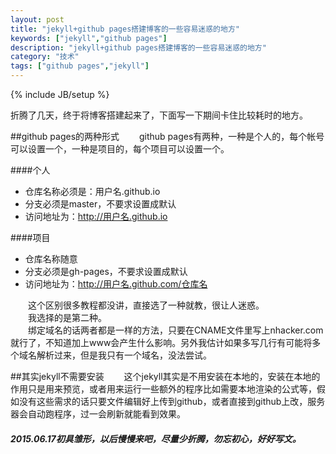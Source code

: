 ```yaml
---
layout: post
title: "jekyll+github pages搭建博客的一些容易迷惑的地方"
keywords: ["jekyll","github pages"]
description: "jekyll+github pages搭建博客的一些容易迷惑的地方"
category: "技术"
tags: ["github pages","jekyll"]
---
```

{% include JB/setup %}

  折腾了几天，终于将博客搭建起来了，下面写一下期间卡住比较耗时的地方。

##github pages的两种形式
　　github pages有两种，一种是个人的，每个帐号可以设置一个，一种是项目的，每个项目可以设置一个。  

####个人
-  仓库名称必须是：用户名.github.io
-  分支必须是master，不要求设置成默认
-  访问地址为：http://用户名.github.io

####项目
-  仓库名称随意
-  分支必须是gh-pages，不要求设置成默认
-  访问地址为：http://用户名.github.com/仓库名

　　这个区别很多教程都没讲，直接选了一种就教，很让人迷惑。  
　　我选择的是第二种。  
　　绑定域名的话两者都是一样的方法，只要在CNAME文件里写上nhacker.com就行了，不知道加上www会产生什么影响。另外我估计如果多写几行有可能将多个域名解析过来，但是我只有一个域名，没法尝试。

##其实jekyll不需要安装
　　这个jekyll其实是不用安装在本地的，安装在本地的作用只是用来预览，或者用来运行一些额外的程序比如需要本地渲染的公式等，假如没有这些需求的话只要文件编辑好上传到github，或者直接到github上改，服务器会自动跑程序，过一会刷新就能看到效果。

  
##### 2015.06.17初具雏形，以后慢慢来吧，尽量少折腾，勿忘初心，好好写文。